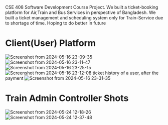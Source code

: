 CSE 408 Software Development Course Project.
We built a ticket-booking platform for Air,Train and Bus Services in perspective of Bangladesh.
We built a ticket management and scheduling system only for Train-Service due to shortage of time.
Hoping to do better in future
# Client(User) Platform
![Screenshot from 2024-05-16 23-09-35](https://github.com/Superb-Man/e-TicketBooking/assets/104999005/7181d683-00d7-4628-8202-9e28cb5a007b)
![Screenshot from 2024-05-16 23-11-47](https://github.com/Superb-Man/e-TicketBooking/assets/104999005/664a3a2a-31e7-4918-bf05-74dd09db4b22)
![Screenshot from 2024-05-16 23-25-15](https://github.com/Superb-Man/e-TicketBooking/assets/104999005/06ac6c79-ddaa-4e92-8572-4d52c87547fd)
![Screenshot from 2024-05-16 23-12-08](https://github.com/Superb-Man/e-TicketBooking/assets/104999005/d507cb72-e429-40a5-84a5-e435e555df61)
ticket history of a user,
after the payment
![Screenshot from 2024-05-16 23-31-35](https://github.com/Superb-Man/e-TicketBooking/assets/104999005/861c7504-24da-44ff-ac71-49fbcb1c8f01)
# Train Admin Controller Shots
![Screenshot from 2024-05-24 12-18-26](https://github.com/Superb-Man/e-TicketBooking/assets/104999005/b03e720b-db52-4b76-ac56-da60b1108d97)
![Screenshot from 2024-05-24 12-37-48](https://github.com/Superb-Man/e-TicketBooking/assets/104999005/41d30b4e-27f3-42f6-937b-1eb738754eae)
